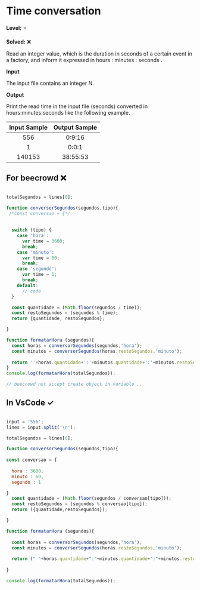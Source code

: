# Time conversation 

**Level:** :star:

**Solved:** ❌

Read an integer value, which is the duration in seconds of a certain event in a factory, and inform it expressed in hours : minutes : seconds .

**Input**

The input file contains an integer N.

**Output** 

Print the read time in the input file (seconds) converted in hours:minutes:seconds like the following example.

| Input Sample	| Output Sample |
|:--:|:--:|
|556 | 0:9:16 |
|1 | 0:0:1 |
| 140153 | 38:55:53 |

## For beecrowd ❌

```javascript

totalSegundos = lines[0];

function conversorSegundos(segundos,tipo){
 /*const conversao = {*/
   
   
  switch (tipo) {
    case 'hora':
      var time = 3600;
      break;
    case 'minuto':
      var time = 60;
      break;
    case 'segundo':
      var time = 1;
      break;
    default:
      // code
  }

  const quantidade = (Math.floor(segundos / time));
  const restoSegundos = (segundos % time);
  return {quantidade, restoSegundos};

}

function formatarHora (segundos){
  const horas = conversorSegundos(segundos,'hora');
  const minutos = conversorSegundos(horas.restoSegundos,'minuto');
  
  return ''+horas.quantidade+':'+minutos.quantidade+':'+minutos.restoSegundos
}
console.log(formatarHora(totalSegundos));

// beecrowd not accept create object in variable ..

```

## In VsCode ✓

```javascript 

input = '556';
lines = input.split('\n');

totalSegundos = lines[0];

function conversorSegundos(segundos,tipo){
 
const conversao = {
   
  hora : 3600,
  minuto : 60,
  segundo : 1

}
  const quantidade = (Math.floor(segundos / conversao[tipo]));
  const restoSegundos = (segundos % conversao[tipo]);
  return ({quantidade,restoSegundos});

}

function formatarHora (segundos){
  
  const horas = conversorSegundos(segundos,'hora');
  const minutos = conversorSegundos(horas.restoSegundos,'minuto');
  
  return (" "+horas.quantidade+":"+minutos.quantidade+":"+minutos.restoSegundos);
  
}

console.log(formatarHora(totalSegundos));

```
